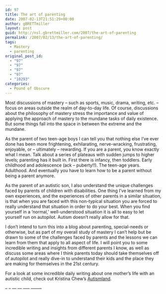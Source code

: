 ```yaml
---
id: 97
title: The art of parenting
date: 2007-02-13T21:51:29+00:00
author: gBRETTmiller
layout: post
guid: http://nsl.gbrettmiller.com/2007/the-art-of-parenting
permalink: /2007/02/13/the-art-of-parenting/
tags:
  - Mastery
  - parenting
original_post_id:
  - "97"
  - "97"
  - "97"
  - "97"
  - "10293"
categories:
  - Pound of Obscure
---
```

Most discussions of mastery &#8211; such as sports, music, drama, writing, etc. &#8211; focus on areas outside the realm of day-to-day life. Of course, discussions about the philosophy of mastery stress the importance and value of applying the approach of mastery to the mundane tasks of daily existence. But some things fall into the space in between the extreme and the mundane.

As the parent of two teen-age boys I can tell you that nothing else I&#8217;ve ever done has been more frightening, exhilarating, nerve-wracking, frustrating, enjoyable, or &#8211; ultimately &#8211; rewarding. If you are a parent, you know exactly what I mean. Talk about a series of plateaus with sudden jumps to higher levels; parenting has it built in. First there is infancy, then toddlers. Early childhood and adolescence (ack &#8211; puberty!!). The teen-age years. Adulthood. And eventually you have to learn how to be a parent without being a parent anymore.

As the parent of an autistic son, I also understand the unique challenges faced by parents of children with disabilities. One thing I&#8217;ve learned from my own experiences, and the experiences of other parents in a similar situation, is that when you are faced with this non-typical situation you are forced to really understand that situation in order to do your best. When you find yourself in a &#8216;normal,&#8217; well-understood situation it is all to easy to let yourself run on autopilot. Autism doesn&#8217;t really allow for that.

I don&#8217;t intend to turn this into a blog about parenting, special-needs or otherwise, but as part of my overall study of mastery I can&#8217;t help but be drawn to some of the challenges faced by parents and the lessons we can learn from them that apply to all aspect of life. I will point you to some incredible writing and insights from different parents I know, as well as discuss some areas where I think parents today should take themselves off of autopilot and really dive-in to understand their kids and the place they are making for themselves in the 21st century.

For a look at some incredible daily writing about one mother&#8217;s life with an autistic child, check out Kristina Chew&#8217;s [Autismland](http://www.kristinachew.com/ "Autismland - The Autism Reality Show starring Charlie").

&#8211; &#8211; &#8212; &#8212; &#8212;&#8211; &#8212;&#8212;&#8211;